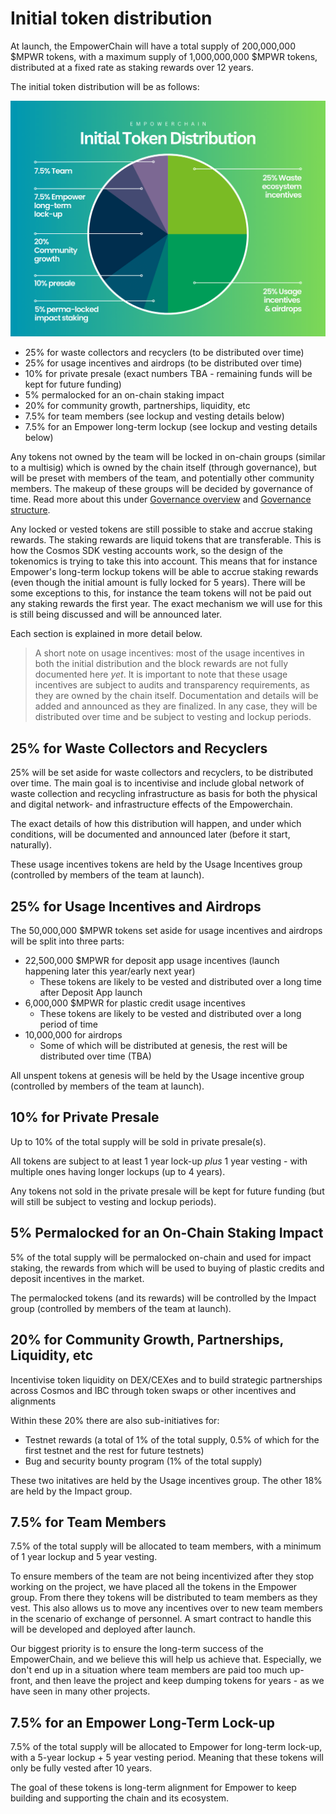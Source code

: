 # Initial token distribution

At launch, the EmpowerChain will have a total supply of 200,000,000 $MPWR tokens,
with a maximum supply of 1,000,000,000 $MPWR tokens, distributed at a fixed rate as staking rewards over 12 years.

The initial token distribution will be as follows:

![token-distribution.png](./token-distribution.png)

- 25% for waste collectors and recyclers (to be distributed over time)
- 25% for usage incentives and airdrops (to be distributed over time)
- 10% for private presale (exact numbers TBA - remaining funds will be kept for future funding)
- 5% permalocked for an on-chain staking impact
- 20% for community growth, partnerships, liquidity, etc
- 7.5% for team members (see lockup and vesting details below)
- 7.5% for an Empower long-term lockup (see lockup and vesting details below)

Any tokens not owned by the team will be locked in on-chain groups (similar to a multisig) which is owned by the chain itself (through governance),
but will be preset with members of the team, and potentially other community members. The makeup of these groups will be decided by governance of time.
Read more about this under [Governance overview](../governance/overview.md) and [Governance structure](../governance/structure.md).

Any locked or vested tokens are still possible to stake and accrue staking rewards. The staking rewards are
liquid tokens that are transferable. This is how the Cosmos SDK vesting accounts work, so the design of the
tokenomics is trying to take this into account. This means that for instance Empower's long-term lockup tokens will
be able to accrue staking rewards (even though the initial amount is fully locked for 5 years).
There will be some exceptions to this, for instance the team tokens will not be paid out any staking rewards
the first year. The exact mechanism we will use for this is still being discussed and will be announced later.

Each section is explained in more detail below.

> A short note on usage incentives: most of the usage incentives in both the
> initial distribution and the block rewards are not fully documented here _yet_.
> It is important to note that these usage incentives are subject to audits and transparency requirements,
> as they are owned by the chain itself. Documentation and details will be added and announced as they are finalized. 
> In any case, they will be distributed over time and be subject to vesting and lockup periods.

## 25% for Waste Collectors and Recyclers
25% will be set aside for waste collectors and recyclers, to be distributed over time.
The main goal is to incentivise and include global network of waste collection and recycling infrastructure as
basis for both the physical and digital network- and infrastructure effects of the Empowerchain.

The exact details of how this distribution will happen, and under which conditions, will be documented and announced later (before it start, naturally).

These usage incentives tokens are held by the Usage Incentives group (controlled by members of the team at launch).

## 25% for Usage Incentives and Airdrops
The 50,000,000 $MPWR tokens set aside for usage incentives and airdrops will be split into three parts:
- 22,500,000 $MPWR for deposit app usage incentives (launch happening later this year/early next year)
    - These tokens are likely to be vested and distributed over a long time after Deposit App launch
- 6,000,000 $MPWR for plastic credit usage incentives
    - These tokens are likely to be vested and distributed over a long period of time
- 10,000,000 for airdrops
    - Some of which will be distributed at genesis, the rest will be distributed over time (TBA)

All unspent tokens at genesis will be held by the Usage incentive group (controlled by members of the team at launch).

## 10% for Private Presale
Up to 10% of the total supply will be sold in private presale(s).

All tokens are subject to at least 1 year lock-up _plus_ 1 year vesting - with multiple ones having longer lockups (up to 4 years).

Any tokens not sold in the private presale will be kept for future funding (but will still be subject to vesting and lockup periods).

## 5% Permalocked for an On-Chain Staking Impact
5% of the total supply will be permalocked on-chain and used for impact staking, the rewards from which will be used to buying of plastic credits and deposit incentives in the market.

The permalocked tokens (and its rewards) will be controlled by the Impact group (controlled by members of the team at launch).

## 20% for Community Growth, Partnerships, Liquidity, etc
Incentivise token liquidity on DEX/CEXes and to build strategic partnerships across Cosmos and IBC through token swaps or other incentives and alignments

Within these 20% there are also sub-initiatives for:
- Testnet rewards (a total of 1% of the total supply, 0.5% of which for the first testnet and the rest for future testnets)
- Bug and security bounty program (1% of the total supply)

These two initatives are held by the Usage incentives group. The other 18% are held by the Impact group.

## 7.5% for Team Members
7.5% of the total supply will be allocated to team members, with a minimum of 1 year lockup and 5 year vesting.

To ensure members of the team are not being incentivized after they stop working on the project, we have placed all
the tokens in the Empower group. From there they tokens will be distributed to team members as they vest.
This also allows us to move any incentives over to new team members in the scenario of exchange of personnel.
A smart contract to handle this will be developed and deployed after launch.

Our biggest priority is to ensure the long-term success of the EmpowerChain, and we believe this will help us achieve that.
Especially, we don't end up in a situation where team members are paid too much up-front, and then leave the project and keep dumping tokens for years - as we have seen in many other projects.

## 7.5% for an Empower Long-Term Lock-up
7.5% of the total supply will be allocated to Empower for long-term lock-up, with a 5-year lockup + 5 year vesting period.
Meaning that these tokens will only be fully vested after 10 years.

The goal of these tokens is long-term alignment for Empower to keep building and supporting the chain and its ecosystem.
